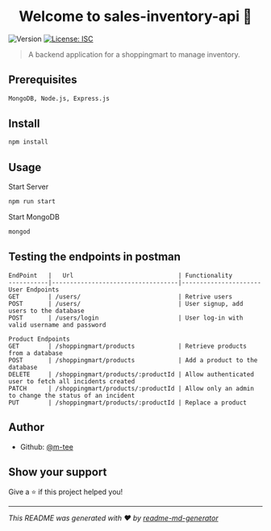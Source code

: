 <h1 align="center">Welcome to sales-inventory-api 👋</h1>
<p>
  <img alt="Version" src="https://img.shields.io/badge/version-1.0.0-blue.svg?cacheSeconds=2592000" />
  <a href="#" target="_blank">
    <img alt="License: ISC" src="https://img.shields.io/badge/License-ISC-yellow.svg" />
  </a>
</p>

> A backend application for a shoppingmart to manage inventory. 
## Prerequisites
```sh
MongoDB, Node.js, Express.js
```

## Install

```sh
npm install
```

## Usage
Start Server
```sh
npm run start
```
Start MongoDB
```sh
mongod
```
## Testing the endpoints in postman
    EndPoint   |   Url                             | Functionality
    -----------|-----------------------------------|----------------------
    User Endpoints
    GET        | /users/                           | Retrive users
    POST       | /users/                           | User signup, add users to the database
    POST       | /users/login                      | User log-in with valid username and password
    
    Product Endpoints
    GET        | /shoppingmart/products            | Retrieve products from a database
    POST       | /shoppingmart/products            | Add a product to the database
    DELETE     | /shoppingmart/products/:productId | Allow authenticated user to fetch all incidents created
    PATCH      | /shoppingmart/products/:productId | Allow only an admin to change the status of an incident
    PUT        | /shoppingmart/products/:productId | Replace a product

## Author

* Github: [@m-tee](https://github.com/m-tee)

## Show your support

Give a ⭐️ if this project helped you!

***
_This README was generated with ❤️ by [readme-md-generator](https://github.com/kefranabg/readme-md-generator)_
